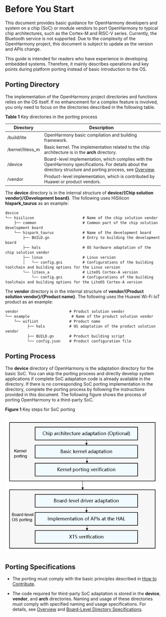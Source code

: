# Before You Start


This document provides basic guidance for OpenHarmony developers and system on a chip (SoC) or module vendors to port OpenHarmony to typical chip architectures, such as the Cortex-M and RISC-V series. Currently, the Bluetooth service is not supported. Due to the complexity of the OpenHarmony project, this document is subject to update as the version and APIs change.


This guide is intended for readers who have experience in developing embedded systems. Therefore, it mainly describes operations and key points during platform porting instead of basic introduction to the OS.


## Porting Directory

The implementation of the OpenHarmony project directories and functions relies on the OS itself. If no enhancement for a complex feature is involved, you only need to focus on the directories described in the following table.

  **Table 1** Key directories in the porting process

| Directory| Description|
| -------- | -------- |
| /build/lite | OpenHarmony basic compilation and building framework.|
| /kernel/liteos_m | Basic kernel. The implementation related to the chip architecture is in the **arch** directory.|
| /device | Board-level implementation, which complies with the OpenHarmony specifications. For details about the directory structure and porting process, see [Overview](../porting/porting-chip-board-overview.md).|
| /vendor | Product-level implementation, which is contributed by Huawei or product vendors.|

The **device** directory is in the internal structure of **device/{Chip solution vendor}/{Development board}**. The following uses HiSilicon **hispark_taurus** as an example:


```
device
└── hisilicon                      # Name of the chip solution vendor
    ├── common                     # Common part of the chip solution development board
    └── hispark_taurus             # Name of the development board
        ├── BUILD.gn               # Entry to building the development board
        ├── hals                   # OS hardware adaptation of the chip solution vendor
        ├── linux                  # Linux version
        │   └── config.gni         # Configurations of the building toolchain and building options for the Linux version
        └── liteos_a               # LiteOS Cortex-A version
            └── config.gni         # Configurations of the building toolchain and building options for the LiteOS Cortex-A version
```


The **vendor** directory is in the internal structure of **vendor/{Product solution vendor}/{Product name}**. The following uses the Huawei Wi-Fi IoT product as an example:



```
vendor                       # Product solution vendor
└── example                   # Name of the product solution vendor
    └── wifiiot              # Product name
          ├── hals           # OS adaptation of the product solution vendor
          ├── BUILD.gn       # Product building script
          └── config.json    # Product configuration file
```


## Porting Process

The **device** directory of OpenHarmony is the adaptation directory for the basic SoC. You can skip the porting process and directly develop system applications if complete SoC adaptation code is already available in the directory. If there is no corresponding SoC porting implementation in the directory, complete the porting process by following the instructions provided in this document. The following figure shows the process of porting OpenHarmony to a third-party SoC.

  **Figure 1** Key steps for SoC porting

  ![en-us_image_0000001200336823](figures/en-us_image_0000001200336823.png)


## Porting Specifications

- The porting must comply with the basic principles described in [How to Contribute](../../contribute/how-to-contribute.md).

- The code required for third-party SoC adaptation is stored in the **device**, **vendor**, and **arch** directories. Naming and usage of these directories must comply with specified naming and usage specifications. For details, see [Overview](../porting/porting-chip-kernel-overview.md) and [Board-Level Directory Specifications](../porting/porting-chip-board-overview.md#section6204129143013).
